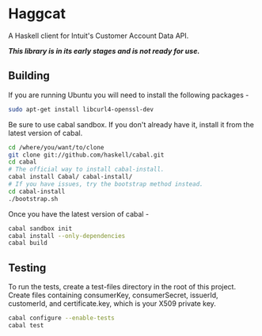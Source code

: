 Haggcat
=======

A Haskell client for Intuit's Customer Account Data API.

***This library is in its early stages and is not ready for use.***

Building
--------

If you are running Ubuntu you will need to install the following packages -

```bash
sudo apt-get install libcurl4-openssl-dev
```

Be sure to use cabal sandbox.  If you don't already have it, install it from
the latest version of cabal.

```bash
cd /where/you/want/to/clone
git clone git://github.com/haskell/cabal.git
cd cabal
# The official way to install cabal-install.
cabal install Cabal/ cabal-install/
# If you have issues, try the bootstrap method instead.
cd cabal-install
./bootstrap.sh
```

Once you have the latest version of cabal -

```bash
cabal sandbox init
cabal install --only-dependencies
cabal build
```

Testing
-------

To run the tests, create a test-files directory in the root of
this project.  Create files containing consumerKey, consumerSecret,
issuerId, customerId, and certificate.key, which is your X509 private key.

```bash
cabal configure --enable-tests
cabal test
```

